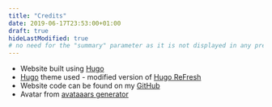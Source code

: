 ```yaml
---
title: "Credits"
date: 2019-06-17T23:53:00+01:00
draft: true
hideLastModified: true
# no need for the "summary" parameter as it is not displayed in any previews
---
```


- Website built using [Hugo](https://gohugo.io/)
- [Hugo](https://gohugo.io/) theme used - modified version of [Hugo ReFresh](https://themes.gohugo.io/hugo-refresh/) 
- Website code can be found on my [GitHub](https://github.com/trisha0996/trishafernandes-blog)
- Avatar from [avataaars generator](https://getavataaars.com/)
